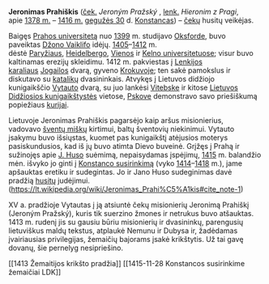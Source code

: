 **Jeronimas Prahiškis** ([ček.](https://lt.wikipedia.org/wiki/%C4%8Cek%C5%B3_kalba "Čekų kalba") _Jeroným Pražský_ , [lenk.](https://lt.wikipedia.org/wiki/Lenk%C5%B3_kalba "Lenkų kalba") _Hieronim z Pragi_, apie [1378 m.](https://lt.wikipedia.org/wiki/1378_m. "1378 m.") – [1416 m.](https://lt.wikipedia.org/wiki/1416_m. "1416 m.") [gegužės 30](https://lt.wikipedia.org/wiki/Gegu%C5%BE%C4%97s_30 "Gegužės 30") d. [Konstancas](https://lt.wikipedia.org/wiki/Konstancas "Konstancas")) – [čekų](https://lt.wikipedia.org/wiki/%C4%8Cekai_(tauta) "Čekai (tauta)") husitų veikėjas.

Baigęs [Prahos universitetą](https://lt.wikipedia.org/wiki/Prahos_universitetas "Prahos universitetas") nuo [1399](https://lt.wikipedia.org/wiki/1399 "1399") m. studijavo [Oksforde](https://lt.wikipedia.org/wiki/Oksfordas "Oksfordas"), buvo paveiktas [Džono Vaiklifo](https://lt.wikipedia.org/wiki/John_Wycliff "John Wycliff") idėjų. [1405](https://lt.wikipedia.org/wiki/1405 "1405")–[1412](https://lt.wikipedia.org/wiki/1412 "1412") m. dėstė [Paryžiaus](https://lt.wikipedia.org/wiki/Pary%C5%BEiaus_universitetas "Paryžiaus universitetas"), [Heidelbergo](https://lt.wikipedia.org/wiki/Heidelbergo_universitetas "Heidelbergo universitetas"), [Vienos](https://lt.wikipedia.org/wiki/Vienos_universitetas "Vienos universitetas") ir [Kelno universitetuose](https://lt.wikipedia.org/wiki/Kelno_universitetas "Kelno universitetas"); visur buvo kaltinamas erezijų skleidimu. 1412 m. pakviestas į [Lenkijos karaliaus](https://lt.wikipedia.org/wiki/Lenkijos_karalius "Lenkijos karalius") [Jogailos](https://lt.wikipedia.org/wiki/Jogaila "Jogaila") dvarą, gyveno [Krokuvoje](https://lt.wikipedia.org/wiki/Krokuva "Krokuva"); ten sakė pamokslus ir diskutavo su [katalikų](https://lt.wikipedia.org/wiki/Katalikai "Katalikai") dvasininkais. Atvykęs į Lietuvos didžiojo kunigaikščio [Vytauto](https://lt.wikipedia.org/wiki/Vytautas "Vytautas") dvarą, su juo lankėsi [Vitebske](https://lt.wikipedia.org/wiki/Vitebskas "Vitebskas") ir kitose [Lietuvos Didžiosios kunigaikštystės](https://lt.wikipedia.org/wiki/LDK "LDK") vietose, [Pskove](https://lt.wikipedia.org/wiki/Pskovas "Pskovas") demonstravo savo priešiškumą popiežiaus [kurijai](https://lt.wikipedia.org/w/index.php?title=Kurija&action=edit&redlink=1 "Kurija (puslapis neegzistuoja)").

Lietuvoje Jeronimas Prahiškis pagarsėjo kaip aršus misionierius, vadovavo [šventų miškų](https://lt.wikipedia.org/wiki/%C5%A0ventoji_girait%C4%97 "Šventoji giraitė") kirtimui, baltų šventovių niekinimui. Vytauto įsakymu buvo išsiųstas, kuomet pas kunigaikštį atėjusios moterys pasiskundusios, kad iš jų buvo atimta Dievo buveinė.
Grįžęs į Prahą ir sužinojęs apie [J. Huso](https://lt.wikipedia.org/wiki/Janas_Husas "Janas Husas") suėmimą, nepaisydamas įspėjimų, [1415](https://lt.wikipedia.org/wiki/1415 "1415") m. balandžio mėn. išvyko jo ginti į [Konstanco susirinkimą](https://lt.wikipedia.org/wiki/Konstanco_susirinkimas "Konstanco susirinkimas") (vyko [1414](https://lt.wikipedia.org/wiki/1414 "1414")–[1418](https://lt.wikipedia.org/wiki/1418 "1418") m.), jame apšauktas eretiku ir sudegintas. Jo ir Jano Huso sudeginimas davė pradžią [husitų](https://lt.wikipedia.org/wiki/Husitai "Husitai") judėjimui.(https://lt.wikipedia.org/wiki/Jeronimas_Prahi%C5%A1kis#cite_note-1)

XV a. pradžioje Vytautas į ją atsiuntė čekų misionierių Jeronimą Prahiškį (Jeroným Pražský), kuris tik suerzino žmones ir netrukus buvo atšauktas. 1413 m. rudenį jis su gausiu būriu misionierių ir dvasininkų, parengusių lietuviškus maldų tekstus, atplaukė Nemunu ir Dubysa ir, žadėdamas įvairiausias privilegijas, žemaičių bajorams įsakė krikštytis. Už tai gavę dovanų, šie pernelyg nesipriešino.  

[[1413 Žemaitijos krikšto pradžia]]
[[1415-11-28 Konstancos susirinkime žemaičiai LDK]]



